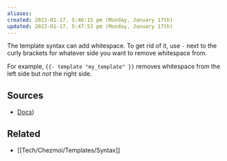 ```yaml
---
aliases: 
created: 2022-01-17, 5:46:15 pm (Monday, January 17th)
updated: 2022-01-17, 5:47:53 pm (Monday, January 17th)
---
```

The template syntax can add whitespace.
To get rid of it, use `-` next to the curly brackets for whatever side you want to remove whitespace from.

For example, `{{- template "my_template" }}` removes whitespace from the left side but *not* the right side.

## Sources
- [Docs](https://www.chezmoi.io/docs/templating/#removing-whitespace))

## Related
- [[Tech/Chezmoi/Templates/Syntax]]